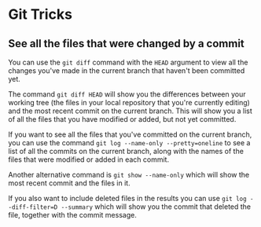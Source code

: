 # Git Tricks

## See all the files that were changed by a commit

You can use the `git diff` command with the `HEAD` argument to view all the changes you've made in the current branch that haven't been committed yet.

The command `git diff HEAD` will show you the differences between your working tree (the files in your local repository that you're currently editing) and the most recent commit on the current branch. This will show you a list of all the files that you have modified or added, but not yet committed.

If you want to see all the files that you've committed on the current branch, you can use the command `git log --name-only --pretty=oneline` to see a list of all the commits on the current branch, along with the names of the files that were modified or added in each commit.

Another alternative command is `git show --name-only` which will show the most recent commit and the files in it.

If you also want to include deleted files in the results you can use `git log --diff-filter=D --summary` which will show you the commit that deleted the file, together with the commit message.
